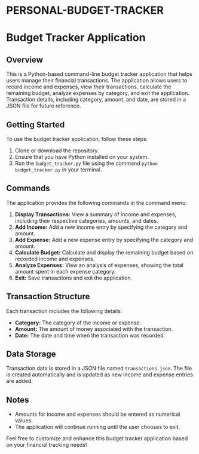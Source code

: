 # PERSONAL-BUDGET-TRACKER
# Budget Tracker Application

## Overview
This is a Python-based command-line budget tracker application that helps users manage their financial transactions. The application allows users to record income and expenses, view their transactions, calculate the remaining budget, analyze expenses by category, and exit the application. Transaction details, including category, amount, and date, are stored in a JSON file for future reference.

## Getting Started
To use the budget tracker application, follow these steps:

1. Clone or download the repository.
2. Ensure that you have Python installed on your system.
3. Run the `budget_tracker.py` file using the command `python budget_tracker.py` in your terminal.

## Commands
The application provides the following commands in the command menu:

1. **Display Transactions:** View a summary of income and expenses, including their respective categories, amounts, and dates.
2. **Add Income:** Add a new income entry by specifying the category and amount.
3. **Add Expense:** Add a new expense entry by specifying the category and amount.
4. **Calculate Budget:** Calculate and display the remaining budget based on recorded income and expenses.
5. **Analyze Expenses:** View an analysis of expenses, showing the total amount spent in each expense category.
6. **Exit:** Save transactions and exit the application.

## Transaction Structure
Each transaction includes the following details:

- **Category:** The category of the income or expense.
- **Amount:** The amount of money associated with the transaction.
- **Date:** The date and time when the transaction was recorded.

## Data Storage
Transaction data is stored in a JSON file named `transactions.json`. The file is created automatically and is updated as new income and expense entries are added.

## Notes
- Amounts for income and expenses should be entered as numerical values.
- The application will continue running until the user chooses to exit.

Feel free to customize and enhance this budget tracker application based on your financial tracking needs!
